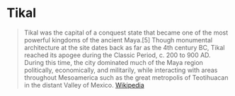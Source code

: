 # Tikal

> Tikal was the capital of a conquest state that became one of the most powerful kingdoms of the ancient Maya.[5] Though monumental architecture at the site dates back as far as the 4th century BC, Tikal reached its apogee during the Classic Period, c. 200 to 900 AD. During this time, the city dominated much of the Maya region politically, economically, and militarily, while interacting with areas throughout Mesoamerica such as the great metropolis of Teotihuacan in the distant Valley of Mexico. [Wikipedia](https://en.wikipedia.org/wiki/Tikal)